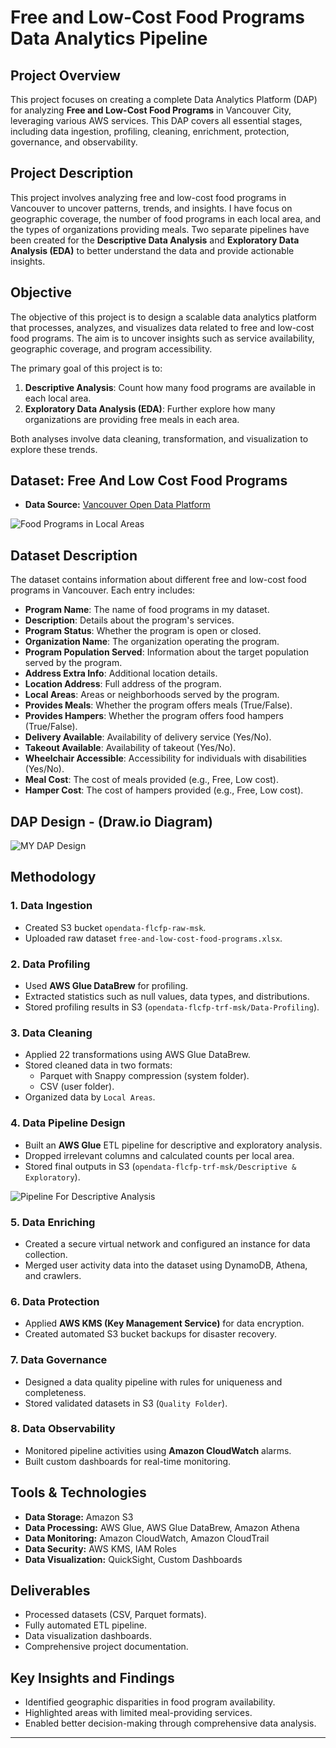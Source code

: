 # Free and Low-Cost Food Programs Data Analytics Pipeline

## **Project Overview**

This project focuses on creating a complete Data Analytics Platform (DAP) for analyzing **Free and Low-Cost Food Programs** in Vancouver City, leveraging various AWS services. This DAP covers all essential stages, including data ingestion, profiling, cleaning, enrichment, protection, governance, and observability.

## **Project Description**

This project involves analyzing free and low-cost food programs in Vancouver to uncover patterns, trends, and insights. I have focus on geographic coverage, the number of food programs in each local area, and the types of organizations providing meals. Two separate pipelines have been created for the **Descriptive Data Analysis** and **Exploratory Data Analysis (EDA)** to better understand the data and provide actionable insights.

## **Objective**

The objective of this project is to design a scalable data analytics platform that processes, analyzes, and visualizes data related to free and low-cost food programs. The aim is to uncover insights such as service availability, geographic coverage, and program accessibility.

The primary goal of this project is to:
1. **Descriptive Analysis**: Count how many food programs are available in each local area.
2. **Exploratory Data Analysis (EDA)**: Further explore how many organizations are providing free meals in each area.

Both analyses involve data cleaning, transformation, and visualization to explore these trends.

## **Dataset: Free And Low Cost Food Programs**

- **Data Source:** [Vancouver Open Data Platform](https://opendata.vancouver.ca/explore/dataset/free-and-low-cost-food-programs/information/?sort=program_name)

![Food Programs in Local Areas](https://muhammadshahzebkhan-msk.github.io/Data-Analyst/Screenshot%2024-12-15%103847.png)

## **Dataset Description**

The dataset contains information about different free and low-cost food programs in Vancouver. Each entry includes:

- **Program Name**: The name of food programs in my dataset.
- **Description**: Details about the program's services.
- **Program Status**: Whether the program is open or closed.
- **Organization Name**: The organization operating the program.
- **Program Population Served**: Information about the target population served by the program.
- **Address Extra Info**: Additional location details.
- **Location Address**: Full address of the program.
- **Local Areas**: Areas or neighborhoods served by the program.
- **Provides Meals**: Whether the program offers meals (True/False).
- **Provides Hampers**: Whether the program offers food hampers (True/False).
- **Delivery Available**: Availability of delivery service (Yes/No).
- **Takeout Available**: Availability of takeout (Yes/No).
- **Wheelchair Accessible**: Accessibility for individuals with disabilities (Yes/No).
- **Meal Cost**: The cost of meals provided (e.g., Free, Low cost).
- **Hamper Cost**: The cost of hampers provided (e.g., Free, Low cost).

## **DAP Design - (Draw.io Diagram)**

![MY DAP Design](https://muhammadshahzebkhan-msk.github.io/Data-Analyst/image.png)

## **Methodology**

### **1. Data Ingestion**

- Created S3 bucket `opendata-flcfp-raw-msk`.
- Uploaded raw dataset `free-and-low-cost-food-programs.xlsx`.

### **2. Data Profiling**

- Used **AWS Glue DataBrew** for profiling.
- Extracted statistics such as null values, data types, and distributions.
- Stored profiling results in S3 (`opendata-flcfp-trf-msk/Data-Profiling`).

### **3. Data Cleaning**

- Applied 22 transformations using AWS Glue DataBrew.
- Stored cleaned data in two formats:
  - Parquet with Snappy compression (system folder).
  - CSV (user folder).
- Organized data by `Local Areas`.

### **4. Data Pipeline Design**

- Built an **AWS Glue** ETL pipeline for descriptive and exploratory analysis.
- Dropped irrelevant columns and calculated counts per local area.
- Stored final outputs in S3 (`opendata-flcfp-trf-msk/Descriptive & Exploratory`).

![Pipeline For Descriptive Analysis](https://muhammadshahzebkhan-msk.github.io/Data-Analyst/Screenshot%202024-11-26%20230618.png)

### **5. Data Enriching**

- Created a secure virtual network and configured an instance for data collection.
- Merged user activity data into the dataset using DynamoDB, Athena, and crawlers.

### **6. Data Protection**

- Applied **AWS KMS (Key Management Service)** for data encryption.
- Created automated S3 bucket backups for disaster recovery.

### **7. Data Governance**

- Designed a data quality pipeline with rules for uniqueness and completeness.
- Stored validated datasets in S3 (`Quality Folder`).

### **8. Data Observability**

- Monitored pipeline activities using **Amazon CloudWatch** alarms.
- Built custom dashboards for real-time monitoring.

## **Tools & Technologies**

- **Data Storage:** Amazon S3
- **Data Processing:** AWS Glue, AWS Glue DataBrew, Amazon Athena
- **Data Monitoring:** Amazon CloudWatch, Amazon CloudTrail
- **Data Security:** AWS KMS, IAM Roles
- **Data Visualization:** QuickSight, Custom Dashboards

## **Deliverables**

- Processed datasets (CSV, Parquet formats).
- Fully automated ETL pipeline.
- Data visualization dashboards.
- Comprehensive project documentation.

## **Key Insights and Findings**

- Identified geographic disparities in food program availability.
- Highlighted areas with limited meal-providing services.
- Enabled better decision-making through comprehensive data analysis.

---

